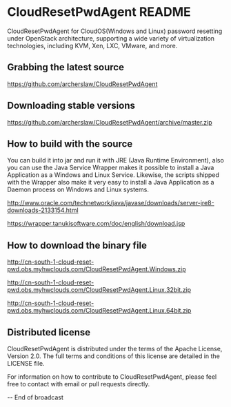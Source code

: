 # CloudResetPwdAgent README

CloudResetPwdAgent for CloudOS(Windows and Linux) password resetting under OpenStack architecture, supporting a wide variety of virtualization technologies, including KVM, Xen, LXC, VMware, and more.

Grabbing the latest source
--------------------------

https://github.com/archerslaw/CloudResetPwdAgent

Downloading stable versions
---------------------------

https://github.com/archerslaw/CloudResetPwdAgent/archive/master.zip

How to build with the source
----------------------------

You can build it into jar and run it with JRE (Java Runtime Environment), also you can use the Java Service Wrapper makes it possible to install a Java Application as a Windows and Linux Service. Likewise, the scripts shipped with the Wrapper also make it very easy to install a Java Application as a Daemon process on Windows and Linux systems.

http://www.oracle.com/technetwork/java/javase/downloads/server-jre8-downloads-2133154.html

https://wrapper.tanukisoftware.com/doc/english/download.jsp

How to download the binary file
-------------------------------

http://cn-south-1-cloud-reset-pwd.obs.myhwclouds.com/CloudResetPwdAgent.Windows.zip

http://cn-south-1-cloud-reset-pwd.obs.myhwclouds.com/CloudResetPwdAgent.Linux.32bit.zip

http://cn-south-1-cloud-reset-pwd.obs.myhwclouds.com/CloudResetPwdAgent.Linux.64bit.zip

Distributed license
-------------------

CloudResetPwdAgent is distributed under the terms of the Apache License, Version 2.0. The full terms and conditions of this license are detailed in the LICENSE file.

For information on how to contribute to CloudResetPwdAgent, please feel free to contact with email or pull requests directly.

-- End of broadcast
